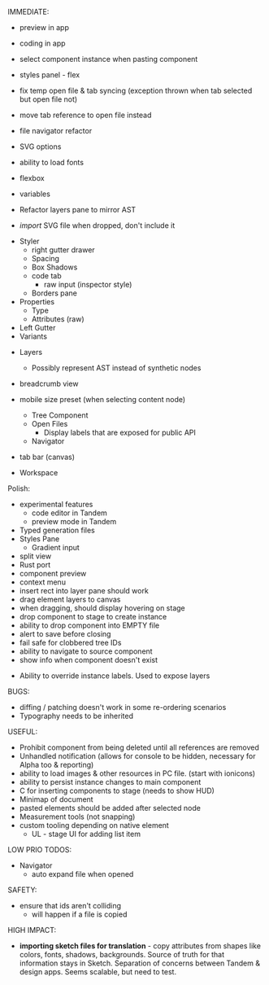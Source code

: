 IMMEDIATE:

* preview in app
* coding in app
* select component instance when pasting component
* styles panel - flex
* fix temp open file & tab syncing (exception thrown when tab selected but open file not)
* move tab reference to open file instead
* file navigator refactor

* SVG options
* ability to load fonts
* flexbox
* variables
* Refactor layers pane to mirror AST
* _import_ SVG file when dropped, don't include it

- Styler
  * right gutter drawer
  * Spacing
  * Box Shadows
  * code tab
    * raw input (inspector style)
  * Borders pane
- Properties
  * Type
  * Attributes (raw)
- Left Gutter
- Variants

* Layers

  * Possibly represent AST instead of synthetic nodes

* breadcrumb view
* mobile size preset (when selecting content node)

  * Tree Component
  * Open Files
    * Display labels that are exposed for public API
  * Navigator

- tab bar (canvas)

- Workspace

Polish:

* experimental features
  * code editor in Tandem
  * preview mode in Tandem
* Typed generation files
* Styles Pane
  * Gradient input
* split view
* Rust port
* component preview
* context menu
* insert rect into layer pane should work
* drag element layers to canvas
* when dragging, should display hovering on stage
* drop component to stage to create instance
* ability to drop component into EMPTY file
* alert to save before closing
* fail safe for clobbered tree IDs
* ability to navigate to source component
* show info when component doesn't exist

- Ability to override instance labels. Used to expose layers

BUGS:

* diffing / patching doesn't work in some re-ordering scenarios
* Typography needs to be inherited

USEFUL:

* Prohibit component from being deleted until all references are removed
* Unhandled notification (allows for console to be hidden, necessary for Alpha too & reporting)
* ability to load images & other resources in PC file. (start with ionicons)
* ability to persist instance changes to main component
* C for inserting components to stage (needs to show HUD)
* Minimap of document
* pasted elements should be added after selected node
* Measurement tools (not snapping)
* custom tooling depending on native element
  * UL - stage UI for adding list item

LOW PRIO TODOS:

* Navigator
  * auto expand file when opened

SAFETY:

* ensure that ids aren't colliding
  * will happen if a file is copied

HIGH IMPACT:

* **importing sketch files for translation** - copy attributes from shapes like colors, fonts, shadows, backgrounds. Source of truth for that information stays in Sketch. Separation of concerns between Tandem & design apps. Seems scalable, but need to test.
